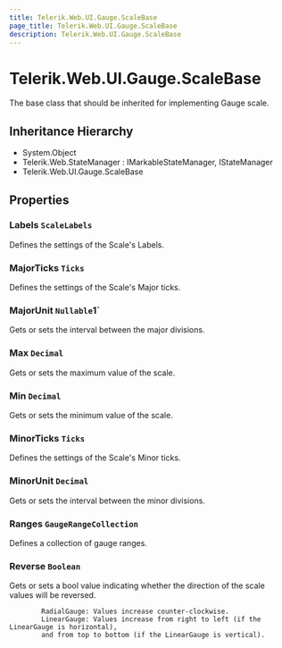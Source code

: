 ```yaml
---
title: Telerik.Web.UI.Gauge.ScaleBase
page_title: Telerik.Web.UI.Gauge.ScaleBase
description: Telerik.Web.UI.Gauge.ScaleBase
---
```


# Telerik.Web.UI.Gauge.ScaleBase

The base class that should be inherited for implementing Gauge scale.

## Inheritance Hierarchy

* System.Object
* Telerik.Web.StateManager : IMarkableStateManager, IStateManager
* Telerik.Web.UI.Gauge.ScaleBase

## Properties

###  Labels `ScaleLabels`

Defines the settings of the Scale's Labels.

###  MajorTicks `Ticks`

Defines the settings of the Scale's Major ticks.

###  MajorUnit `Nullable`1`

Gets or sets the interval between the major divisions.

###  Max `Decimal`

Gets or sets the maximum value of the scale.

###  Min `Decimal`

Gets or sets the minimum value of the scale.

###  MinorTicks `Ticks`

Defines the settings of the Scale's Minor ticks.

###  MinorUnit `Decimal`

Gets or sets the interval between the minor divisions.

###  Ranges `GaugeRangeCollection`

Defines a collection of gauge ranges.

###  Reverse `Boolean`

Gets or sets a bool value indicating whether the direction of the scale values will be reversed.
            
            RadialGauge: Values increase counter-clockwise.
            LinearGauge: Values increase from right to left (if the LinearGauge is horizontal),
            and from top to bottom (if the LinearGauge is vertical).

